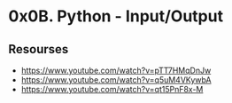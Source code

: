 # 0x0B. Python - Input/Output
## Resourses
- https://www.youtube.com/watch?v=pTT7HMqDnJw
- https://www.youtube.com/watch?v=q5uM4VKywbA
- https://www.youtube.com/watch?v=qt15PnF8x-M
